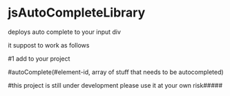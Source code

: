 # jsAutoCompleteLibrary
deploys auto complete to your input div


it suppost to work as follows

#1 add to your project

#autoComplete(#element-id, array of stuff that needs to be autocompleted)

#this project is still under development please use it at your own risk#####
